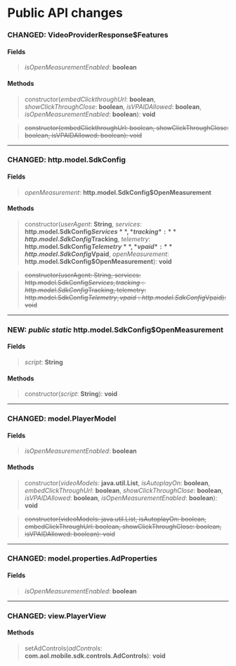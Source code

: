 # Public API changes
### CHANGED:  VideoProviderResponse$Features
#### Fields


> *isOpenMeasurementEnabled*: **boolean**


#### Methods


> constructor(*embedClickthroughUrl*: **boolean**, *showClickThroughClose*: **boolean**, *isVPAIDAllowed*: **boolean**, *isOpenMeasurementEnabled*: **boolean**): **void**

> ~~constructor(embedClickthroughUrl: boolean, showClickThroughClose: boolean, isVPAIDAllowed: boolean): void~~


-----

### CHANGED:  http.model.SdkConfig
#### Fields


> *openMeasurement*: **http.model.SdkConfig$OpenMeasurement**


#### Methods


> constructor(*userAgent*: **String**, *services*: **http.model.SdkConfig$Services**, *tracking*: **http.model.SdkConfig$Tracking**, *telemetry*: **http.model.SdkConfig$Telemetry**, *vpaid*: **http.model.SdkConfig$Vpaid**, *openMeasurement*: **http.model.SdkConfig$OpenMeasurement**): **void**

> ~~constructor(userAgent: String, services: http.model.SdkConfig$Services, tracking: http.model.SdkConfig$Tracking, telemetry: http.model.SdkConfig$Telemetry, vpaid: http.model.SdkConfig$Vpaid): void~~


-----

### NEW: *public* *static* http.model.SdkConfig$OpenMeasurement
#### Fields


> *script*: **String**


#### Methods


> constructor(*script*: **String**): **void**


-----

### CHANGED:  model.PlayerModel
#### Fields


> *isOpenMeasurementEnabled*: **boolean**


#### Methods


> constructor(*videoModels*: **java.util.List**, *isAutoplayOn*: **boolean**, *embedClickThroughUrl*: **boolean**, *showClickThroughClose*: **boolean**, *isVPAIDAllowed*: **boolean**, *isOpenMeasurementEnabled*: **boolean**): **void**

> ~~constructor(videoModels: java.util.List, isAutoplayOn: boolean, embedClickThroughUrl: boolean, showClickThroughClose: boolean, isVPAIDAllowed: boolean): void~~


-----

### CHANGED:  model.properties.AdProperties
#### Fields


> *isOpenMeasurementEnabled*: **boolean**




-----

### CHANGED:  view.PlayerView

#### Methods


> setAdControls(*adControls*: **com.aol.mobile.sdk.controls.AdControls**): **void**
